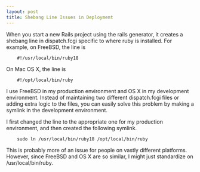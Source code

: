 ```yaml
--- 
layout: post
title: Shebang Line Issues in Deployment
---
```

When you start a new Rails project using the rails generator, it creates a shebang line in dispatch.fcgi specific to where ruby is installed.  For example, on FreeBSD, the line is 

		#!/usr/local/bin/ruby18

On Mac OS X, the line is 

		#!/opt/local/bin/ruby

I use FreeBSD in my production environment and OS X in my development environment.  Instead of maintaining two different dispatch.fcgi files or adding extra logic to the files, you can easily solve this problem by making a symlink in the development environment.

I first changed the line to the appropriate one for my production environment, and then created the following symlink.

		sudo ln /usr/local/bin/ruby18 /opt/local/bin/ruby

This is probably more of an issue for people on vastly different platforms.  However, since FreeBSD and OS X are so similar, I might just standardize on /usr/local/bin/ruby.
